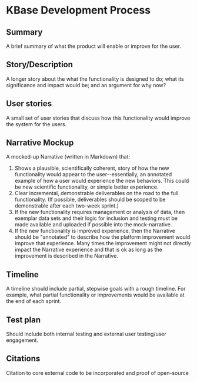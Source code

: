 # KBase Development Process

## Summary
A brief summary of what the product will enable or improve for the user.

## Story/Description
A longer story about the what the functionality is designed to do; what its
significance and impact would be; and an argument for why now?



## User stories
A small set of user stories that discuss how this functionality would improve
the system for the users.


## Narrative Mockup
A mocked-up Narrative (written in Markdown) that:
  1. Shows a plausible, scientifically coherent, story of how the new functionality would appear to the user--essentially, an annotated example of how a user would experience the new behaviors. This could be new scientific functionality, or simple better experience.
  2. Clear incremental, demonstrable deliverables on the road to the full functionality. (If possible, deliverables should be scoped to be demonstrable after each two-week sprint.)
  3. If the new functionality requires management or analysis of data, then exemplar data sets and their logic for inclusion and testing must be made available and uploaded if possible into the mock-narrative.
  4. If the new functionality is improved experience, then the Narrative should be "annotated" to describe how the platform improvement would improve that experience. Many times the improvement might not directly impact the Narrative experience and that is ok as long as the improvement is described in the Narrative.

## Timeline
  A timeline should include partial, stepwise goals with a rough timeline. For example, what partial functionality or improvements would be available at the end of each sprint.

## Test plan
Should include both internal testing and external user testing/user engagement.

## Citations
Citation to core external code to be incorporated and proof of open-source

